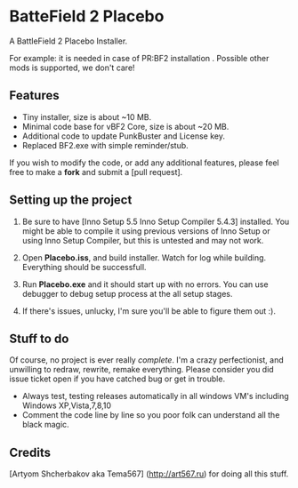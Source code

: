 BatteField 2 Placebo
==============

A BattleField 2 Placebo Installer.

For example: it is needed in case of PR:BF2 installation .
Possible other mods is supported, we don't care!

Features
---------------------
- Tiny installer, size is about ~10 MB.
- Minimal code base for vBF2 Core, size is about ~20 MB.
- Additional code to update PunkBuster and License key.
- Replaced BF2.exe with simple reminder/stub.

If you wish to modify the code, or add any additional features, please feel free to make a **fork** and submit a [pull request].


Setting up the project
---------------------

1. Be sure to have [Inno Setup 5.5 Inno Setup Compiler 5.4.3] installed. You might be able to compile it using previous versions of Inno Setup or using Inno Setup Compiler, but this is untested and may not work.

2. Open **Placebo.iss**, and build installer. Watch for log while building. Everything should be successfull.

3. Run **Placebo.exe** and it should start up with no errors. You can use debugger to debug setup process at the all setup stages.

4. If there's issues, unlucky, I'm sure you'll be able to figure them out :).
    
Stuff to do
---------------------
Of course, no project is ever really *complete*. I'm a crazy perfectionist, and unwilling to redraw, rewrite, remake everything. 
Please consider you did issue ticket open if you have catched bug or get in trouble.

- Always test, testing releases automatically in all windows VM's including Windows XP,Vista,7,8,10
- Comment the code line by line so you poor folk can understand all the black magic.

Credits
---------------------

[Artyom Shcherbakov aka Tema567] (http://art567.ru) for doing all this stuff.